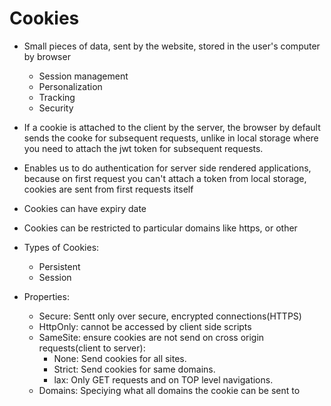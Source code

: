 # Cookies

- Small pieces of data, sent by the website, stored in the user's computer by browser
  - Session management
  - Personalization
  - Tracking
  - Security
- If a cookie is attached to the client by the server, the browser by default sends the cooke for subsequent requests, unlike in local storage where you need to attach the jwt token for subsequent requests.
- Enables us to do authentication for server side rendered applications, because on first request you can't attach a token from local storage, cookies are sent from first requests itself
- Cookies can have expiry date
- Cookies can be restricted to particular domains like https, or other

- Types of Cookies:
  - Persistent
  - Session

- Properties:
  - Secure: Sentt only over secure, encrypted connections(HTTPS)
  - HttpOnly: cannot be accessed by client side scripts
  - SameSite: ensure cookies are not send on cross origin requests(client to server):
    - None: Send cookies for all sites.
    - Strict: Send cookies for same domains.
    - lax: Only GET requests and on TOP level navigations.
  - Domains: Speciying what all domains the cookie can be sent to
